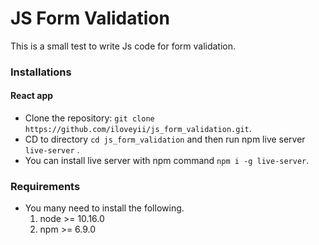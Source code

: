 JS Form Validation 
=====================================

This is a small test to write Js code for form validation. 

### Installations

#### React app
  * Clone the repository: `git clone https://github.com/iloveyii/js_form_validation.git`.
  * CD to directory `cd js_form_validation` and then run npm live server `live-server` .
  * You can install live server with npm command `npm i -g live-server`.  
    
### Requirements

   * You many need to install the following.
     1. node >= 10.16.0
     2. npm >= 6.9.0
